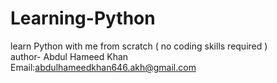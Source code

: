 # Learning-Python
learn Python with me from scratch ( no coding skills required )
<br>
author- Abdul Hameed Khan <br>
Email:abdulhameedkhan646.akh@gmail.com
